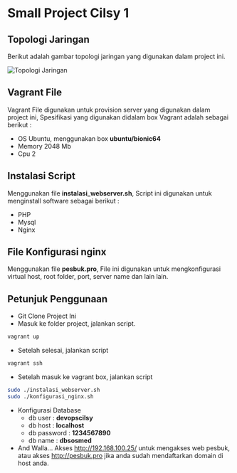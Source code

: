 # Small Project Cilsy 1

## Topologi Jaringan
Berikut adalah gambar topologi jaringan yang digunakan dalam project ini.

![Topologi Jaringan](https://imgur.com/GLZBFtp.png "Topologi Jaringan Project 1")

## Vagrant File
Vagrant File digunakan untuk provision server yang digunakan dalam project ini, Spesifikasi yang digunakan didalam box Vagrant adalah sebagai berikut :
  * OS Ubuntu, menggunakan box **ubuntu/bionic64**
  * Memory 2048 Mb
  * Cpu 2
  
  
 ## Instalasi Script
 Menggunakan file **instalasi_webserver.sh**, Script ini digunakan untuk menginstall software sebagai berikut :
  * PHP
  * Mysql
  * Nginx
  
 ## File Konfigurasi nginx
 Menggunakan file **pesbuk.pro**, File ini digunakan untuk mengkonfigurasi virtual host, root folder, port, server name dan lain lain. 
  
  
 ## Petunjuk Penggunaan
  * Git Clone Project Ini
  * Masuk ke folder project, jalankan script.
   ```bash
   vagrant up
   ```
  * Setelah selesai, jalankan script
   ```bash
   vagrant ssh
   ```
   * Setelah masuk ke vagrant box, jalankan script
   ```bash
   sudo ./instalasi_webserver.sh
   sudo ./konfigurasi_nginx.sh
   ```
  * Konfigurasi Database
    - db user : **devopscilsy**
    - db host : **localhost**
    - db password : **1234567890**
    - db name : **dbsosmed**
  *  And Walla... Akses http://192.168.100.25/ untuk mengakses web pesbuk, atau akses http://pesbuk.pro jika anda sudah mendaftarkan domain di host anda.
